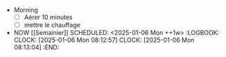 - Morning
  * [ ] Aérer 10 minutes
  * [ ] mettre le chauffage
- NOW [[Semainier]]
  SCHEDULED: <2025-01-06 Mon ++1w>
  :LOGBOOK:
  CLOCK: [2025-01-06 Mon 08:12:57]
  CLOCK: [2025-01-06 Mon 08:13:04]
  :END: